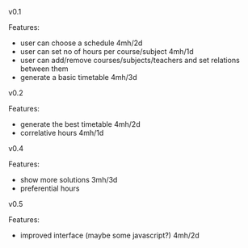 v0.1

Features:
- user can choose a schedule 4mh/2d
- user can set no of hours per course/subject 4mh/1d
- user can add/remove courses/subjects/teachers and set relations between them
- generate a basic timetable 4mh/3d

v0.2

Features:
- generate the best timetable 4mh/2d
- correlative hours 4mh/1d

v0.4

Features:
- show more solutions 3mh/3d
- preferential hours

v0.5

Features:
- improved interface (maybe some javascript?) 4mh/2d 
